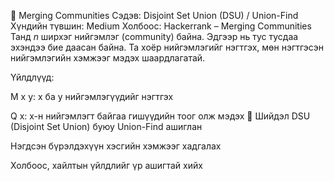 🔗 Merging Communities
Сэдэв: Disjoint Set Union (DSU) / Union-Find
Хүндийн түвшин: Medium
Холбоос: Hackerrank – Merging Communities
Танд $n$ ширхэг нийгэмлэг (community) байна. Эдгээр нь тус тусдаа эхэндээ бие даасан байна. Та хоёр нийгэмлэгийг нэгтгэх, мөн нэгтгэсэн нийгэмлэгийн хэмжээг мэдэх шаардлагатай.

Үйлдлүүд:

M x y: x ба y нийгэмлэгүүдийг нэгтгэх

Q x: x-н нийгэмлэгт байгаа гишүүдийн тоог олж мэдэх
🧠 Шийдэл
DSU (Disjoint Set Union) буюу Union-Find ашиглан

Нэгдсэн бүрэлдэхүүн хэсгийн хэмжээг хадгалах

Холбоос, хайлтын үйлдлийг үр ашигтай хийх
